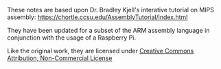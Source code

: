 These notes are based upon Dr. Bradley Kjell's interative tutorial on MIPS assembly: https://chortle.ccsu.edu/AssemblyTutorial/index.html

They have been updated for a subset of the ARM assembly language in conjunction with the usage of a Raspberry Pi.

Like the original work, they are licensed under [Creative Commons Attribution, Non-Commercial License](https://creativecommons.org/licenses/by-nc/4.0/)
